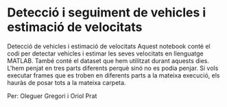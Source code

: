 # Detecció i seguiment de vehicles i estimació de velocitats
Detecció de vehicles i estimació de velocitats
Aquest notebook conté el codi per detectar vehicles i estimar les seves velocitats en llenguatge MATLAB.
També conté el dataset que hem utilitzat durant aquests dies. L'hem penjat en tres parts diferents perquè sinó no es podia penjar. Si vols executar frames que es troben en diferents parts a la mateixa execució, els hauràs de posar tots a la mateixa carpeta.

Per: Oleguer Gregori i Oriol Prat
